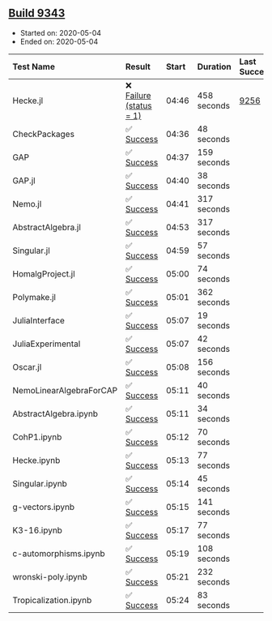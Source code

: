 ## [Build 9343](https://oscarci.mathematik.uni-kl.de/job/oscar/9343/)

* Started on: 2020-05-04
* Ended on: 2020-05-04

| Test Name    | Result | Start | Duration | Last Success | First Failure |
|:-------------|:-------|:------|:---------|:-------------|:--------------|
| Hecke.jl | ❌ [Failure (status = 1)](https://oscarci.mathematik.uni-kl.de/job/oscar/9343/artifact/logs/build-9343/Hecke.jl.log) | 04:46 | 458 seconds | [9256](https://oscarci.mathematik.uni-kl.de/job/oscar/9256/) | [9257](https://oscarci.mathematik.uni-kl.de/job/oscar/9257/) |
| CheckPackages | ✅ [Success](https://oscarci.mathematik.uni-kl.de/job/oscar/9343/artifact/logs/build-9343/CheckPackages.log) | 04:36 | 48 seconds |  |  |
| GAP | ✅ [Success](https://oscarci.mathematik.uni-kl.de/job/oscar/9343/artifact/logs/build-9343/GAP.log) | 04:37 | 159 seconds |  |  |
| GAP.jl | ✅ [Success](https://oscarci.mathematik.uni-kl.de/job/oscar/9343/artifact/logs/build-9343/GAP.jl.log) | 04:40 | 38 seconds |  |  |
| Nemo.jl | ✅ [Success](https://oscarci.mathematik.uni-kl.de/job/oscar/9343/artifact/logs/build-9343/Nemo.jl.log) | 04:41 | 317 seconds |  |  |
| AbstractAlgebra.jl | ✅ [Success](https://oscarci.mathematik.uni-kl.de/job/oscar/9343/artifact/logs/build-9343/AbstractAlgebra.jl.log) | 04:53 | 317 seconds |  |  |
| Singular.jl | ✅ [Success](https://oscarci.mathematik.uni-kl.de/job/oscar/9343/artifact/logs/build-9343/Singular.jl.log) | 04:59 | 57 seconds |  |  |
| HomalgProject.jl | ✅ [Success](https://oscarci.mathematik.uni-kl.de/job/oscar/9343/artifact/logs/build-9343/HomalgProject.jl.log) | 05:00 | 74 seconds |  |  |
| Polymake.jl | ✅ [Success](https://oscarci.mathematik.uni-kl.de/job/oscar/9343/artifact/logs/build-9343/Polymake.jl.log) | 05:01 | 362 seconds |  |  |
| JuliaInterface | ✅ [Success](https://oscarci.mathematik.uni-kl.de/job/oscar/9343/artifact/logs/build-9343/JuliaInterface.log) | 05:07 | 19 seconds |  |  |
| JuliaExperimental | ✅ [Success](https://oscarci.mathematik.uni-kl.de/job/oscar/9343/artifact/logs/build-9343/JuliaExperimental.log) | 05:07 | 42 seconds |  |  |
| Oscar.jl | ✅ [Success](https://oscarci.mathematik.uni-kl.de/job/oscar/9343/artifact/logs/build-9343/Oscar.jl.log) | 05:08 | 156 seconds |  |  |
| NemoLinearAlgebraForCAP | ✅ [Success](https://oscarci.mathematik.uni-kl.de/job/oscar/9343/artifact/logs/build-9343/NemoLinearAlgebraForCAP.log) | 05:11 | 40 seconds |  |  |
| AbstractAlgebra.ipynb | ✅ [Success](https://oscarci.mathematik.uni-kl.de/job/oscar/9343/artifact/logs/build-9343/AbstractAlgebra.ipynb.log) | 05:11 | 34 seconds |  |  |
| CohP1.ipynb | ✅ [Success](https://oscarci.mathematik.uni-kl.de/job/oscar/9343/artifact/logs/build-9343/CohP1.ipynb.log) | 05:12 | 70 seconds |  |  |
| Hecke.ipynb | ✅ [Success](https://oscarci.mathematik.uni-kl.de/job/oscar/9343/artifact/logs/build-9343/Hecke.ipynb.log) | 05:13 | 77 seconds |  |  |
| Singular.ipynb | ✅ [Success](https://oscarci.mathematik.uni-kl.de/job/oscar/9343/artifact/logs/build-9343/Singular.ipynb.log) | 05:14 | 45 seconds |  |  |
| g-vectors.ipynb | ✅ [Success](https://oscarci.mathematik.uni-kl.de/job/oscar/9343/artifact/logs/build-9343/g-vectors.ipynb.log) | 05:15 | 141 seconds |  |  |
| K3-16.ipynb | ✅ [Success](https://oscarci.mathematik.uni-kl.de/job/oscar/9343/artifact/logs/build-9343/K3-16.ipynb.log) | 05:17 | 77 seconds |  |  |
| c-automorphisms.ipynb | ✅ [Success](https://oscarci.mathematik.uni-kl.de/job/oscar/9343/artifact/logs/build-9343/c-automorphisms.ipynb.log) | 05:19 | 108 seconds |  |  |
| wronski-poly.ipynb | ✅ [Success](https://oscarci.mathematik.uni-kl.de/job/oscar/9343/artifact/logs/build-9343/wronski-poly.ipynb.log) | 05:21 | 232 seconds |  |  |
| Tropicalization.ipynb | ✅ [Success](https://oscarci.mathematik.uni-kl.de/job/oscar/9343/artifact/logs/build-9343/Tropicalization.ipynb.log) | 05:24 | 83 seconds |  |  |
